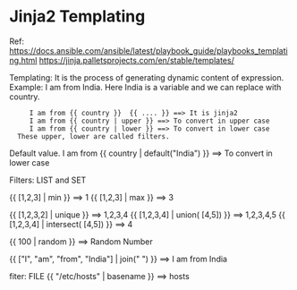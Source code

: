 Jinja2 Templating
=========================
Ref: https://docs.ansible.com/ansible/latest/playbook_guide/playbooks_templating.html
     https://jinja.palletsprojects.com/en/stable/templates/

Templating: It is the process of generating dynamic content of expression.
Example: I am from India. Here India is a variable and we can replace with country.
         
         I am from {{ country }}  {{ .... }} ==> It is jinja2
         I am from {{ country | upper }} ==> To convert in upper case
         I am from {{ country | lower }} ==> To convert in lower case
      These upper, lower are called filters.
Default value.
  I am from {{ country | default("India") }} ==> To convert in lower case

Filters: LIST and SET

  {{ [1,2,3] | min }} ==> 1
  {{ [1,2,3] | max }}  ==> 3

  {{ [1,2,3,2] | unique }}  ==> 1,2,3,4
  {{ [1,2,3,4] | union( [4,5]) }}  ==> 1,2,3,4,5
  {{ [1,2,3,4] | intersect( [4,5]) }} ==> 4

  {{ 100 | random }}  ==> Random Number
  
  {{ ["I", "am", "from", "India"] | join(" ") }} ==> I am from India

fiter: FILE
{{ "/etc/hosts" | basename }} ==> hosts
  


